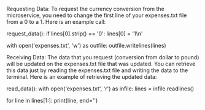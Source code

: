 Requesting Data:
To request the currency conversion from the microservice, you need to change the first line of your expenses.txt file from a 0 to a 1. Here is an example call:

request_data():
  if lines[0].strip() == '0':
    lines[0] = '1\n'

  with open('expenses.txt', 'w') as outfile:
      outfile.writelines(lines)

Receiving Data:
The data that you request (conversion from dollar to pound) will be updated on the expenses.txt file that was updated. You can retrieve this data just by reading the expenses.txt file and writing the data to the terminal. Here is an example of retrieving the updated data:

read_data():
  with open('expenses.txt', 'r') as infile:
      lines = infile.readlines()
  
  for line in lines[1:]:
      print(line, end='')


